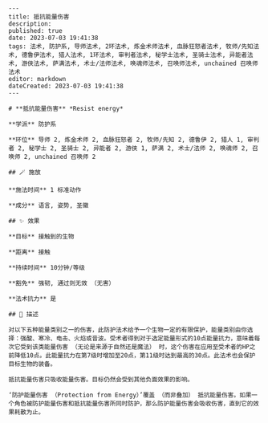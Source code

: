 
    ---
    title: 抵抗能量伤害
    description: 
    published: true
    date: 2023-07-03 19:41:38
    tags: 法术, 防护系, 导师法术, 2环法术, 炼金术师法术, 血脉狂怒者法术, 牧师/先知法术, 德鲁伊法术, 猎人法术, 1环法术, 审判者法术, 秘学士法术, 圣骑士法术, 异能者法术, 游侠法术, 萨满法术, 术士/法师法术, 唤魂师法术, 召唤师法术, unchained 召唤师法术
    editor: markdown
    dateCreated: 2023-07-03 19:41:38
    ---

    # **抵抗能量伤害** *Resist energy*

    **学派** 防护系 

    **环位** 导师 2, 炼金术师 2, 血脉狂怒者 2, 牧师/先知 2, 德鲁伊 2, 猎人 1, 审判者 2, 秘学士 2, 圣骑士 2, 异能者 2, 游侠 1, 萨满 2, 术士/法师 2, 唤魂师 2, 召唤师 2, unchained 召唤师 2

    ## 🪄 施放

    **施法时间** 1 标准动作

    **成分** 语言, 姿势, 圣徽

    ## ✨ 效果 

    **目标** 接触到的生物 

    **距离** 接触  

    **持续时间** 10分钟/等级 

    **豁免** 强韧, 通过则无效 （无害）

    **法术抗力** 是

    ## 📖 描述

    对以下五种能量类别之一的伤害，此防护法术给予一个生物一定的有限保护，能量类别由你选择：强酸、寒冷、电击、火焰或音波。受术者得到对于选定能量形式的10点能量抗力，意味着每次它受到该类能量伤害 （无论是来源于自然还是魔法） 时，这个伤害在应用至受术者的HP之前降低10点。此能量抗力在第7级时增加至20点，第11级时达到最高的30点。此法术也会保护目标生物的装备。

    抵抗能量伤害只吸收能量伤害。目标仍然会受到其他负面效果的影响。

    ‘防护能量伤害 （Protection from Energy）’覆盖 （而非叠加） 抵抗能量伤害。如果一个角色被防护能量伤害和抵抗能量伤害所同时防护，那么防护能量伤害会吸收伤害，直到它的效果耗散为止。
    